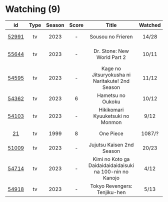 # Watching (9)

|                      id                      | Type | Season | Score |                           Title                          | Watched |    Updated   | Start Date |
| :------------------------------------------: | :--: | :----: | :---: | :------------------------------------------------------: | :-----: | :----------: | :--------: |
| [52991](https://myanimelist.net/anime/52991) |  tv  |  2023  |   -   |                     Sousou no Frieren                    |  14/28  |  6 hours ago | 12/15/2023 |
| [55644](https://myanimelist.net/anime/55644) |  tv  |  2023  |   -   |                Dr. Stone: New World Part 2               |  10/11  | 11 hours ago | 10/13/2023 |
| [54595](https://myanimelist.net/anime/54595) |  tv  |  2023  |   -   |      Kage no Jitsuryokusha ni Naritakute! 2nd Season     |  11/12  | 11 hours ago | 10/04/2023 |
| [54362](https://myanimelist.net/anime/54362) |  tv  |  2023  |   6   |                     Hametsu no Oukoku                    |  10/12  |  2 days ago  | 10/16/2023 |
| [54103](https://myanimelist.net/anime/54103) |  tv  |  2023  |   -   |             Hikikomari Kyuuketsuki no Monmon             |   9/12  |  2 days ago  | 10/08/2023 |
|    [21](https://myanimelist.net/anime/21)    |  tv  |  1999  |   8   |                         One Piece                        |  1087/? |  4 days ago  | 01/01/2013 |
| [51009](https://myanimelist.net/anime/51009) |  tv  |  2023  |   -   |                 Jujutsu Kaisen 2nd Season                |  20/23  |   Last week  | 07/08/2023 |
| [54714](https://myanimelist.net/anime/54714) |  tv  |  2023  |   -   | Kimi no Koto ga Daidaidaidaidaisuki na 100-nin no Kanojo |   4/12  |   Last week  | 12/06/2023 |
| [54918](https://myanimelist.net/anime/54918) |  tv  |  2023  |   -   |               Tokyo Revengers: Tenjiku-hen               |   5/13  |  Last month  | 10/04/2023 |